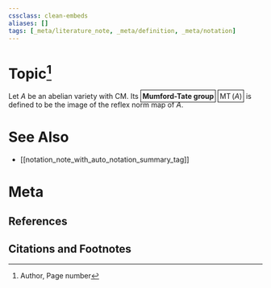 ```yaml
---
cssclass: clean-embeds
aliases: []
tags: [_meta/literature_note, _meta/definition, _meta/notation]
---
```

# Topic[^1]

Let $A$ be an abelian variety with CM. Its <b style="border-width:1px;border-style:solid;padding:3px" definition="">Mumford-Tate group</b> <span style="border-width:1px;border-style:solid;padding:3px" notation="">$\operatorname{MT}(A)$</span> is defined to be the image of the reflex norm map of $A$.

# See Also
- [[notation_note_with_auto_notation_summary_tag]]

# Meta
## References

## Citations and Footnotes
[^1]: Author, Page number